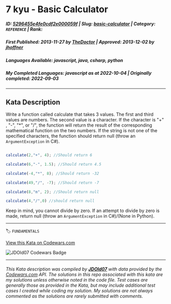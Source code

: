# 7 kyu - Basic Calculator

##### **ID**: [5296455e4fe0cdf2e000059f](https://www.codewars.com/kata/5296455e4fe0cdf2e000059f) | **Slug**: [basic-calculator](https://www.codewars.com/kata/5296455e4fe0cdf2e000059f) | **Category**: `REFERENCE` | **Rank**: <span style="color:white">7 kyu</span>

##### **First Published**: 2013-11-27 ***by*** [TheDoctor](https://www.codewars.com/users/TheDoctor) | **Approved**: 2013-12-02 ***by*** [jhoffner](https://www.codewars.com/users/jhoffner)

##### **Languages Available**: javascript, java, csharp, python

##### **My Completed Languages**: javascript ***as at*** 2022-10-04 | **Originally completed**: 2022-09-03

---

## Kata Description


Write a function called calculate that takes 3 values. The first and third values are numbers. The second value is a character. If the character is "+" , "-", "*", or "/", the function will return the result of the corresponding mathematical function on the two numbers. If the string is not one of the specified characters, the function should return null (throw an `ArgumentException` in C#).



```javascript

calculate(2,"+", 4); //Should return 6

calculate(6,"-", 1.5); //Should return 4.5

calculate(-4,"*", 8); //Should return -32

calculate(49,"/", -7); //Should return -7

calculate(8,"m", 2); //Should return null

calculate(4,"/",0) //should return null

```



Keep in mind, you cannot divide by zero. If an attempt to divide by zero is made, return null (throw an `ArgumentException` in C#)/(None in Python).

---


🏷 `FUNDAMENTALS`


[View this Kata on Codewars.com](https://www.codewars.com/kata/5296455e4fe0cdf2e000059f)

![](https://www.codewars.com/users/jdold07/badges/large "JDOld07 Codewars Badge")

---

###### *This Kata description was compiled by [**JDOld07**](https://tpstech.dev) with data provided by the [Codewars.com](https://www.codewars.com) API.  The solutions in this repo associated with this kata are my solutions unless otherwise noted in the code file.  Test cases are generally those as provided in the Kata, but may include additional test cases I created while coding my solution.  My solutions are not always commented as the solutions are rarely submitted with comments.*
